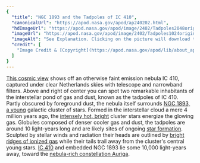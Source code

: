 ```yaml
---
{
  "title": "NGC 1893 and the Tadpoles of IC 410",
  "canonicalUrl": "https://apod.nasa.gov/apod/ap240202.html",
  "hdImageUrl": "https://apod.nasa.gov/apod/image/2402/Tadpoles2048original.png",
  "imageUrl": "https://apod.nasa.gov/apod/image/2402/Tadpoles1024original.png",
  "imageAlt": "See Explanation. Clicking on the picture will download the highest resolution version available.",
  "credit": [
    "Image Credit & [Copyright](https://apod.nasa.gov/apod/lib/about_apod.html#srapply): [Sander de Jong](https://telescopius.com/profile/carpe-noctem)"
  ]
}
---
```


[This cosmic view](https://telescopius.com/pictures/view/176549/deep_sky/tadpole-nebula/IC/410/diffuse-nebula/by-carpe-noctem?gallery_user_id=45237&gallery_order=is_featured) shows off an otherwise faint emission nebula IC 410, captured under clear Netherlands skies with telescope and narrowband filters. Above and right of center you can spot two remarkable inhabitants of the interstellar pond of gas and dust, known as the tadpoles of IC 410. Partly obscured by foreground dust, the nebula itself surrounds [NGC 1893, a young](http://arxiv.org/abs/1207.5632) galactic cluster of stars. Formed in the interstellar cloud a mere 4 million years ago, the [intensely hot, bright](https://apod.nasa.gov/apod/ap070726.html) cluster stars energize the glowing gas. Globules composed of denser cooler gas and dust, the tadpoles are around 10 light-years long and are likely sites of ongoing [star formation](https://www.ukaff.ac.uk/starcluster/). Sculpted by stellar winds and radiation their heads are outlined by [bright ridges of ionized gas](https://hubblesite.org/contents/news-releases/1995/news-1995-44.html) while their tails trail away from the cluster's central young stars. [IC 410](https://apod.nasa.gov/apod/ap170507.html) and embedded NGC 1893 lie some 10,000 light-years away, toward the [nebula-rich constellation Auriga](https://apod.nasa.gov/apod/ap140213.html).
